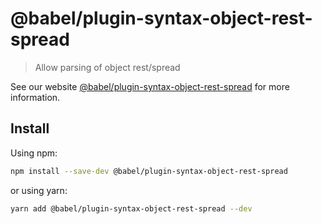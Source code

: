 # @babel/plugin-syntax-object-rest-spread

> Allow parsing of object rest/spread

See our website [@babel/plugin-syntax-object-rest-spread](https://babeljs.io/docs/en/next/babel-plugin-syntax-object-rest-spread.html) for more information.

## Install

Using npm:

```sh
npm install --save-dev @babel/plugin-syntax-object-rest-spread
```

or using yarn:

```sh
yarn add @babel/plugin-syntax-object-rest-spread --dev
```
